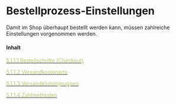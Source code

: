 # Bestellprozess-Einstellungen

Damit im Shop überhaupt bestellt werden kann, müssen zahlreiche Einstellungen vorgenommen werden.

#### Inhalt

[<span style="color:#B7C66E">5.1.1.1 Bestellschritte (Checkout)</span>](bestellschritte_checkout.md)

[<span style="color:#B7C66E">5.1.1.2 Versandkostenarts</span>](versandkostenart.md)

[<span style="color:#B7C66E">5.1.1.3 Versandkostengruppen</span>](versandkostengruppen.md)

[<span style="color:#B7C66E">5.1.1.4 Zahlmethoden</span>](zahlmethoden.md)